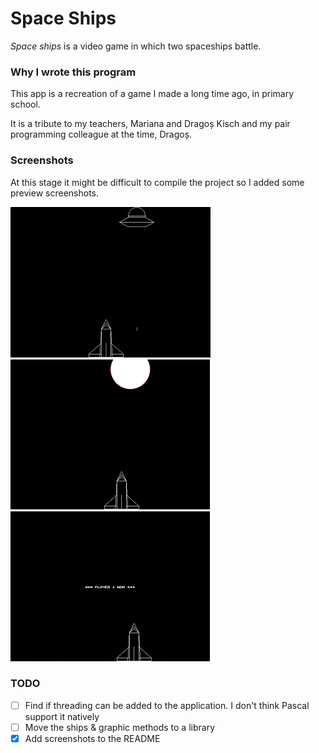 # Space Ships

_Space ships_ is a video game in which two spaceships battle.

### Why I wrote this program

This app is a recreation of a game I made a long time ago,
in primary school.

It is a tribute to my teachers, Mariana and Dragoș Kisch and
my pair programming colleague at the time, Dragoș.

### Screenshots

At this stage it might be difficult to compile the project
so I added some preview screenshots.

![screen1](/screens/screen1.png)
![screen2](/screens/screen2.png)
![screen3](/screens/screen3.png)

### TODO
- [ ] Find if threading can be added to the application. I don't think
Pascal support it natively
- [ ] Move the ships & graphic methods to a library
- [x] Add screenshots to the README
